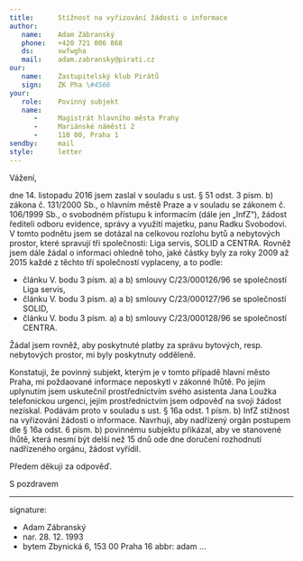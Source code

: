 ```yaml
---
title:      Stížnost na vyřizování žádosti o informace
author:
   name:    Adam Zábranský
   phone:   +420 721 006 868
   ds:      xwfwgha
   mail:    adam.zabransky@pirati.cz
our:
   name:    Zastupitelský klub Pirátů
   sign:    ZK Pha \#4566
your:
   role:    Povinný subjekt
   name:    
      -     Magistrát hlavního města Prahy
      -     Mariánské náměstí 2
      -     110 00, Praha 1
sendby:     mail
style:      letter
---
```


Vážení,

dne 14. listopadu 2016 jsem zaslal v souladu s ust. § 51 odst. 3 písm. b) zákona č. 131/2000 Sb., o hlavním městě Praze a v souladu se zákonem č. 106/1999 Sb., o svobodném přístupu k informacím (dále jen „InfZ“), žádost řediteli odboru evidence, správy a využití majetku, panu Radku Svobodovi. V tomto podnětu jsem se dotázal na celkovou rozlohu bytů a nebytových prostor, které spravují tři společnosti: Liga servis, SOLID a CENTRA. Rovněž jsem dále žádal o informaci ohledně toho, jaké částky byly za roky 2009 až 2015 každé z těchto tří společností vyplaceny, a to podle:

- článku V. bodu 3 písm. a) a b) smlouvy C/23/000126/96 se společností Liga servis,
- článku V. bodu 3 písm. a) a b) smlouvy C/23/000127/96 se společností SOLID, 
- článku V. bodu 3 písm. a) a b) smlouvy C/23/000128/96 se společností CENTRA.

Žádal jsem rovněž, aby poskytnuté platby za správu bytových, resp. nebytových prostor, mi byly poskytnuty odděleně.

Konstatuji, že povinný subjekt, kterým je v tomto případě hlavní město Praha, mi poždaované informace neposkytl v zákonné lhůtě. Po jejím uplynutím jsem uskutečnil prostřednictvím svého asistenta Jana Loužka telefonickou urgenci, jejím prostřednictvím jsem odpověď na svoji žádost nezískal. Podávám proto v souladu s ust. § 16a odst. 1 písm. b) InfZ stížnost na vyřizování žádosti o informace. Navrhuji, aby nadřízený orgán postupem dle § 16a odst. 6 písm. b) povinnému subjektu přikázal, aby ve stanovené lhůtě, která nesmí být delší než 15 dnů ode dne doručení rozhodnutí nadřízeného orgánu, žádost vyřídil.

Předem děkuji za odpověď.

S pozdravem

---
signature:
  - Adam Zábranský
  - nar. 28. 12. 1993
  - bytem Zbynická 6, 153 00 Praha 16
abbr:       adam
...
